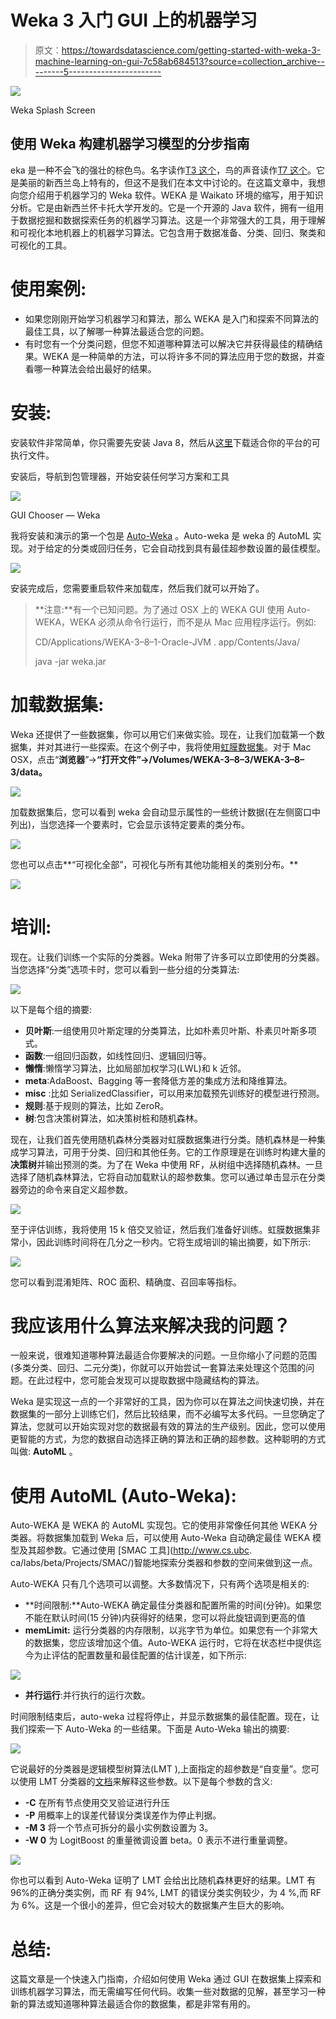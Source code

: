 # Weka 3 入门 GUI 上的机器学习

> 原文：<https://towardsdatascience.com/getting-started-with-weka-3-machine-learning-on-gui-7c58ab684513?source=collection_archive---------5----------------------->

![](img/540406c787f1174f90bc0ec19953e0fe.png)

Weka Splash Screen

## 使用 Weka 构建机器学习模型的分步指南

eka 是一种不会飞的强壮的棕色鸟。名字读作[T3 这个](https://www.cs.waikato.ac.nz/ml/weka/sounds/weka-say.au)，鸟的声音读作[T7 这个](https://www.cs.waikato.ac.nz/ml/weka/sounds/weka-long.au)。它是美丽的新西兰岛上特有的，但这不是我们在本文中讨论的。在这篇文章中，我想向您介绍用于机器学习的 Weka 软件。WEKA 是 Waikato 环境的缩写，用于知识分析。它是由新西兰怀卡托大学开发的。它是一个开源的 Java 软件，拥有一组用于数据挖掘和数据探索任务的机器学习算法。这是一个非常强大的工具，用于理解和可视化本地机器上的机器学习算法。它包含用于数据准备、分类、回归、聚类和可视化的工具。

# 使用案例:

*   如果您刚刚开始学习机器学习和算法，那么 WEKA 是入门和探索不同算法的最佳工具，以了解哪一种算法最适合您的问题。
*   有时您有一个分类问题，但您不知道哪种算法可以解决它并获得最佳的精确结果。WEKA 是一种简单的方法，可以将许多不同的算法应用于您的数据，并查看哪一种算法会给出最好的结果。

# 安装:

安装软件非常简单，你只需要先安装 Java 8，然后从[这里](https://www.cs.waikato.ac.nz/ml/weka/downloading.html)下载适合你的平台的可执行文件。

安装后，导航到包管理器，开始安装任何学习方案和工具

![](img/f9ffb0e7d1246712489066bcda6a0ba3.png)

GUI Chooser — Weka

我将安装和演示的第一个包是 [Auto-Weka](https://github.com/automl/autoweka) 。Auto-weka 是 weka 的 AutoML 实现。对于给定的分类或回归任务，它会自动找到具有最佳超参数设置的最佳模型。

![](img/b4d0da2e6d231f84dd8a852749571752.png)

安装完成后，您需要重启软件来加载库，然后我们就可以开始了。

> **注意:**有一个已知问题。为了通过 OSX 上的 WEKA GUI 使用 Auto-WEKA，WEKA 必须从命令行运行，而不是从 Mac 应用程序运行。例如:
> 
> CD/Applications/WEKA-3–8–1-Oracle-JVM . app/Contents/Java/
> 
> java -jar weka.jar

# 加载数据集:

Weka 还提供了一些数据集，你可以用它们来做实验。现在，让我们加载第一个数据集，并对其进行一些探索。在这个例子中，我将使用[虹膜数据集](https://archive.ics.uci.edu/ml/machine-learning-databases/iris/)。对于 Mac OSX，点击“**浏览器**”→**“打开文件”→/Volumes/WEKA-3–8–3/WEKA-3–8–3/data。**

![](img/b7853362e4c52b9c2a90cdfae4da60f3.png)

加载数据集后，您可以看到 weka 会自动显示属性的一些统计数据(在左侧窗口中列出)，当您选择一个要素时，它会显示该特定要素的类分布。

![](img/5e189155088c52105dd4f19864d40bdd.png)

您也可以点击**“可视化全部”，可视化与所有其他功能相关的类别分布。**

![](img/e1480a908cd30f631f6a62ff0716c83f.png)

# 培训:

现在。让我们训练一个实际的分类器。Weka 附带了许多可以立即使用的分类器。当您选择“分类”选项卡时，您可以看到一些分组的分类算法:

![](img/7d4bf9b7d438a632fc3f012f0fe2bacc.png)

以下是每个组的摘要:

*   **贝叶斯**:一组使用贝叶斯定理的分类算法，比如朴素贝叶斯、朴素贝叶斯多项式。
*   **函数**:一组回归函数，如线性回归、逻辑回归等。
*   **懒惰**:懒惰学习算法，比如局部加权学习(LWL)和 k 近邻。
*   **meta**:AdaBoost、Bagging 等一套降低方差的集成方法和降维算法。
*   **misc** :比如 SerializedClassifier，可以用来加载预先训练好的模型进行预测。
*   **规则**:基于规则的算法，比如 ZeroR。
*   **树**:包含决策树算法，如决策树桩和随机森林。

现在，让我们首先使用随机森林分类器对虹膜数据集进行分类。随机森林是一种集成学习算法，可用于分类、回归和其他任务。它的工作原理是在训练时构建大量的**决策树**并输出预测的类。为了在 Weka 中使用 RF，从树组中选择随机森林。一旦选择了随机森林算法，它将自动加载默认的超参数集。您可以通过单击显示在分类器旁边的命令来自定义超参数。

![](img/d5545cd0e347ad7c2b9cceaab52517ba.png)

至于评估训练，我将使用 15 k 倍交叉验证，然后我们准备好训练。虹膜数据集非常小，因此训练时间将在几分之一秒内。它将生成培训的输出摘要，如下所示:

![](img/1bee1d1dd5707f2c4368c863630b253f.png)

您可以看到混淆矩阵、ROC 面积、精确度、召回率等指标。

# 我应该用什么算法来解决我的问题？

一般来说，很难知道哪种算法最适合你要解决的问题。一旦你缩小了问题的范围(多类分类、回归、二元分类)，你就可以开始尝试一套算法来处理这个范围的问题。在此过程中，您可能会发现可以提取数据中隐藏结构的算法。

Weka 是实现这一点的一个非常好的工具，因为你可以在算法之间快速切换，并在数据集的一部分上训练它们，然后比较结果，而不必编写太多代码。一旦您确定了算法，您就可以开始实现对您的数据最有效的算法的生产级别。因此，您可以使用更智能的方式，为您的数据自动选择正确的算法和正确的超参数。这种聪明的方式叫做: **AutoML** 。

# 使用 AutoML (Auto-Weka):

Auto-WEKA 是 WEKA 的 AutoML 实现包。它的使用非常像任何其他 WEKA 分类器。将数据集加载到 Weka 后，可以使用 Auto-Weka 自动确定最佳 WEKA 模型及其超参数。它通过使用 [SMAC 工具](http://www.cs.ubc. ca/labs/beta/Projects/SMAC/)智能地探索分类器和参数的空间来做到这一点。

Auto-WEKA 只有几个选项可以调整。大多数情况下，只有两个选项是相关的:

*   **时间限制:**Auto-WEKA 确定最佳分类器和配置所需的时间(分钟)。如果您不能在默认时间(15 分钟)内获得好的结果，您可以将此旋钮调到更高的值
*   **memLimit:** 运行分类器的内存限制，以兆字节为单位。如果您有一个非常大的数据集，您应该增加这个值。Auto-WEKA 运行时，它将在状态栏中提供迄今为止评估的配置数量和最佳配置的估计误差，如下所示:

![](img/7a2eea201b5f2442b920601adc77361b.png)

*   **并行运行**:并行执行的运行次数。

时间限制结束后，auto-weka 过程将停止，并显示数据集的最佳配置。现在，让我们探索一下 Auto-Weka 的一些结果。下面是 Auto-Weka 输出的摘要:

![](img/a4e1fdf0a490226b74a8ca7870e2e99a.png)

它说最好的分类器是逻辑模型树算法(LMT ),上面指定的超参数是“自变量”。您可以使用 LMT 分类器的[文档](http://weka.sourceforge.net/doc.dev/weka/classifiers/trees/LMT.html)来解释这些参数。以下是每个参数的含义:

*   **-C** 在所有节点使用交叉验证进行升压
*   **-P** 用概率上的误差代替误分类误差作为停止判据。
*   **-M 3** 将一个节点可拆分的最小实例数设置为 3。
*   **-W 0** 为 LogitBoost 的重量微调设置 beta。0 表示不进行重量调整。

![](img/630f50451cf65471d43a2331ce708de9.png)

你也可以看到 Auto-Weka 证明了 LMT 会给出比随机森林更好的结果。LMT 有 96%的正确分类实例，而 RF 有 94%, LMT 的错误分类实例较少，为 4 %,而 RF 为 6%。这是一个很小的差异，但它会对较大的数据集产生巨大的影响。

# 总结:

这篇文章是一个快速入门指南，介绍如何使用 Weka 通过 GUI 在数据集上探索和训练机器学习算法，而无需编写任何代码。收集一些对数据的见解，甚至学习一种新的算法或知道哪种算法最适合你的数据集，都是非常有用的。